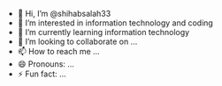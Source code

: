 - 👋 Hi, I’m @shihabsalah33
- 👀 I’m interested in information technology and coding 
- 🌱 I’m currently learning information technology
- 💞️ I’m looking to collaborate on ...
- 📫 How to reach me ...
- 😄 Pronouns: ...
- ⚡ Fun fact: ...

<!---
shihabsalah33/shihabsalah33 is a ✨ special ✨ repository because its `README.md` (this file) appears on your GitHub profile.
You can click the Preview link to take a look at your changes.
--->
